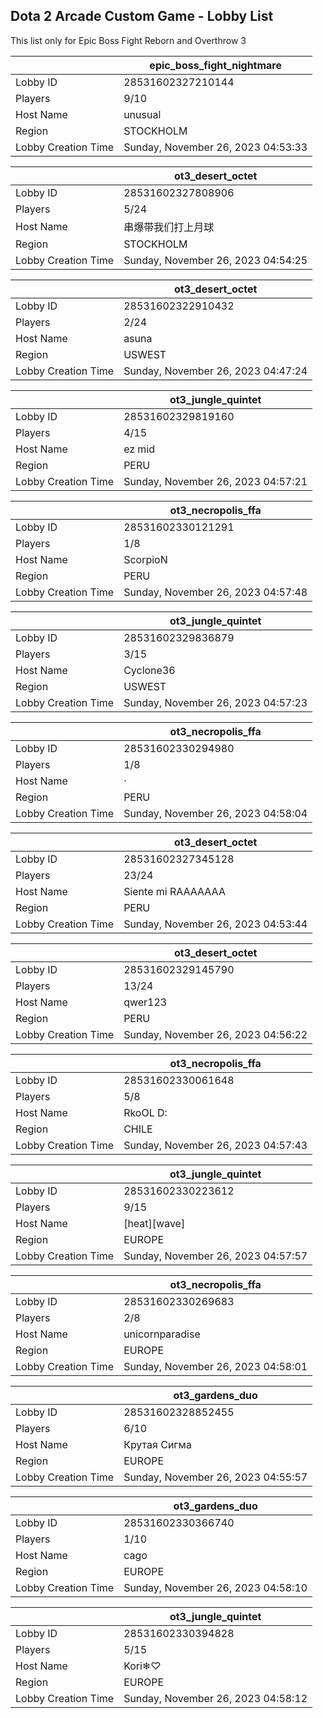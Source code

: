 ## Dota 2 Arcade Custom Game - Lobby List

This list only for Epic Boss Fight Reborn and Overthrow 3

|  | epic_boss_fight_nightmare |
| ------ | ------ |
| Lobby ID | 28531602327210144 |
| Players | 9/10 |
| Host Name | unusual |
| Region | STOCKHOLM |
| Lobby Creation Time | Sunday, November 26, 2023 04:53:33 |


|  | ot3_desert_octet |
| ------ | ------ |
| Lobby ID | 28531602327808906 |
| Players | 5/24 |
| Host Name | 串爆带我们打上月球 |
| Region | STOCKHOLM |
| Lobby Creation Time | Sunday, November 26, 2023 04:54:25 |


|  | ot3_desert_octet |
| ------ | ------ |
| Lobby ID | 28531602322910432 |
| Players | 2/24 |
| Host Name | asuna |
| Region | USWEST |
| Lobby Creation Time | Sunday, November 26, 2023 04:47:24 |


|  | ot3_jungle_quintet |
| ------ | ------ |
| Lobby ID | 28531602329819160 |
| Players | 4/15 |
| Host Name | ez mid |
| Region | PERU |
| Lobby Creation Time | Sunday, November 26, 2023 04:57:21 |


|  | ot3_necropolis_ffa |
| ------ | ------ |
| Lobby ID | 28531602330121291 |
| Players | 1/8 |
| Host Name | ScorpioN |
| Region | PERU |
| Lobby Creation Time | Sunday, November 26, 2023 04:57:48 |


|  | ot3_jungle_quintet |
| ------ | ------ |
| Lobby ID | 28531602329836879 |
| Players | 3/15 |
| Host Name | Cyclone36 |
| Region | USWEST |
| Lobby Creation Time | Sunday, November 26, 2023 04:57:23 |


|  | ot3_necropolis_ffa |
| ------ | ------ |
| Lobby ID | 28531602330294980 |
| Players | 1/8 |
| Host Name | · |
| Region | PERU |
| Lobby Creation Time | Sunday, November 26, 2023 04:58:04 |


|  | ot3_desert_octet |
| ------ | ------ |
| Lobby ID | 28531602327345128 |
| Players | 23/24 |
| Host Name | Siente mi RAAAAAAA |
| Region | PERU |
| Lobby Creation Time | Sunday, November 26, 2023 04:53:44 |


|  | ot3_desert_octet |
| ------ | ------ |
| Lobby ID | 28531602329145790 |
| Players | 13/24 |
| Host Name | qwer123 |
| Region | PERU |
| Lobby Creation Time | Sunday, November 26, 2023 04:56:22 |


|  | ot3_necropolis_ffa |
| ------ | ------ |
| Lobby ID | 28531602330061648 |
| Players | 5/8 |
| Host Name | RkoOL D: |
| Region | CHILE |
| Lobby Creation Time | Sunday, November 26, 2023 04:57:43 |


|  | ot3_jungle_quintet |
| ------ | ------ |
| Lobby ID | 28531602330223612 |
| Players | 9/15 |
| Host Name | [heat][wave] |
| Region | EUROPE |
| Lobby Creation Time | Sunday, November 26, 2023 04:57:57 |


|  | ot3_necropolis_ffa |
| ------ | ------ |
| Lobby ID | 28531602330269683 |
| Players | 2/8 |
| Host Name | unicornparadise |
| Region | EUROPE |
| Lobby Creation Time | Sunday, November 26, 2023 04:58:01 |


|  | ot3_gardens_duo |
| ------ | ------ |
| Lobby ID | 28531602328852455 |
| Players | 6/10 |
| Host Name | Крутая Сигма |
| Region | EUROPE |
| Lobby Creation Time | Sunday, November 26, 2023 04:55:57 |


|  | ot3_gardens_duo |
| ------ | ------ |
| Lobby ID | 28531602330366740 |
| Players | 1/10 |
| Host Name | cago |
| Region | EUROPE |
| Lobby Creation Time | Sunday, November 26, 2023 04:58:10 |


|  | ot3_jungle_quintet |
| ------ | ------ |
| Lobby ID | 28531602330394828 |
| Players | 5/15 |
| Host Name | Kori❄♡ |
| Region | EUROPE |
| Lobby Creation Time | Sunday, November 26, 2023 04:58:12 |


